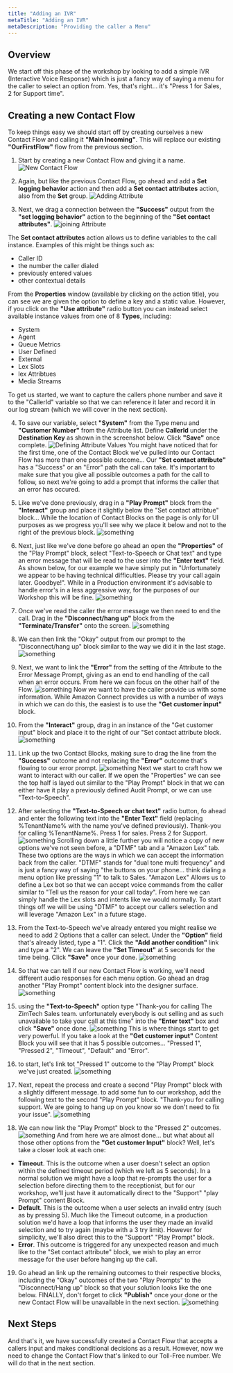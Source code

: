 ```yaml
---
title: "Adding an IVR"
metaTitle: "Adding an IVR"
metaDescription: "Providing the caller a Menu"
---
```


## Overview
We start off this phase of the workshop by looking to add a simple IVR (Interactive Voice Response) which is just a fancy way of saying a menu for the caller to select an option from. Yes, that's right... it's "Press 1 for Sales, 2 for Support time".

## Creating a new Contact Flow
To keep things easy we should start off by creating ourselves a new Contact Flow and calling it <b>"Main Incoming"</b>. This will replace our existing <b>"OurFirstFlow"</b> flow from the previous section.

1. Start by creating a new Contact Flow and giving it a name.
![New Contact Flow](./addingInteractivity-1.png)

2. Again, but like the previous Contact Flow, go ahead and add a <b>Set logging behavior</b> action and then add a <b>Set contact attributes</b> action, also from the <b>Set</b> group. 
![Adding Attribute](./addingInteractivity-2.png)

3. Next, we drag a connection between the <b>"Success"</b> output from the <b>"set logging behavior"</b> action to the beginning of the <b>"Set contact attributes"</b>.
![joining Attribute](./addingInteractivity-3.png)

The <b>Set contact attributes</b> action allows us to define variables to the call instance. Examples of this might be things such as:
 - Caller ID
 - the number the caller dialed
 - previously entered values
 - other contextual details

From the <b>Properties</b> window (available by clicking on the action title), you can see we are given the option to define a key and a static value. However, if you click on the <b>"Use attribute"</b> radio button you can instead select available instance values from one of 8 <b>Types</b>, including:
 - System
 - Agent
 - Queue Metrics
 - User Defined
 - External
 - Lex Slots
 - lex Attribtues
 - Media Streams

To get us started, we want to capture the callers phone number and save it to the "CallerId" variable so that we can reference it later and record it in our log stream (which we will cover in the next section).

4. To save our variable, select <b>"System"</b> from the Type menu and <b>"Customer Number"</b> from the Attribute list. Define <b>CallerId</b> under the <b>Destination Key</b> as shown in the screenshot below. Click <b>"Save"</b> once complete. 
![Defining Attribute Values](./addingInteractivity-4.png)
You might have noticed that for the first time, one of the Contact Block we've pulled into our Contact Flow has more than one possible outcome... Our <b>"Set contact attribute"</b> has a "Success" or an "Error" path the call can take. It's important to make sure that you give all possible outcomes a path for the call to follow, so next we're going to add a prompt that informs the caller that an error has occured.

5. Like we've done previously, drag in a <b>"Play Prompt"</b> block from the <b>"Interact"</b> group and place it slightly below the "Set contact attribtue" block... While the location of Contact Blocks on the page is only for UI purposes as we progress you'll see why we place it below and not to the right of the previous block.
![something](./addingInteractivity-5.png)

6. Next, just like we've done before go ahead an open the <b>"Properties"</b> of the "Play Prompt" block, select "Text-to-Speech or Chat text" and type an error message that will be read to the user into the <b>"Enter text"</b> field. As shown below, for our example we have simply put in "Unfortunately we appear to be having technical difficulties. Please try your call again later. Goodbye!". While in a Production environment it's advisable to handle error's in a less aggressive way, for the purposes of our Workshop this will be fine.
![something](./addingInteractivity-6.png)

7. Once we've read the caller the error message we then need to end the call. Drag in the <b>"Disconnect/hang up"</b> block from the <b>"Terminate/Transfer"</b> onto the screen.
![something](./addingInteractivity-7.png)

8. We can then link the "Okay" output from our prompt to the "Disconnect/hang up" block similar to the way we did it in the last stage.
![something](./addingInteractivity-8.png)

9. Next, we want to link the <b>"Error"</b> from the setting of the Attribute to the Error Message Prompt, giving as an end to end handling of the call when an error occurs. From here we can focus on the other half of the Flow.
![something](./addingInteractivity-9.png)
Now we want to have the caller provide us with some information. While Amazon Connect provides us with a number of ways in which we can do this, the easiest is to use the <b>"Get customer input"</b> block. 

10. From the <b>"Interact"</b> group, drag in an instance of the "Get customer input" block and place it to the right of our "Set contact attribute block.
![something](./addingInteractivity-10.png)

11. Link up the two Contact Blocks, making sure to drag the line from the <b>"Success"</b> outcome and not replacing the <b>"Error"</b> outcome that's flowing to our error prompt.
![something](./addingInteractivity-11.png)
Next we start to craft how we want to interact with our caller. If we open the "Properties" we can see the top half is layed out similar to the "Play Prompt" block in that we can either have it play a previously defined Audit Prompt, or we can use "Text-to-Speech". 

12. After selecting the <b>"Text-to-Speech or chat text"</b> radio button, fo ahead and enter the following text into the <b>"Enter Text"</b> field (replacing %TenantName% with the name you've defined previously). Thank-you for calling %TenantName%. Press 1 for sales. Press 2 for Support. 
![something](./addingInteractivity-12.png)
Scrolling down a little further you will notice a copy of new options we've not seen before, a "DTMF" tab and a "Amazon Lex" tab. These two options are the ways in which we can accept the information back from the caller. "DTMF" stands for "dual tone multi frequency" and is just a fancy way of saying "the buttons on your phone... think dialing a menu option like pressing "1" to talk to Sales. "Amazon Lex" Allows us to define a Lex bot so that we can accept voice commands from the caller similar to "Tell us the reason for your call today". From here we can simply handle the Lex slots and intents like we would normally. To start things off we will be using "DTMF" to accept our callers selection and will leverage "Amazon Lex" in a future stage. 

13. From the Text-to-Speech we've already entered you might realise we need to add 2 Options that a caller can select. Under the <b>"Option"</b> field that's already listed, type a "1". Click the <b>"Add another condition"</b> link and type a "2". We can leave the <b>"Set Timeout"</b> at 5 seconds for the time being. Click <b>"Save"</b> once your done.
![something](./addingInteractivity-13.png)

14. So that we can tell if our new Contact Flow is working, we'll need different audio responses for each menu option. Go ahead an drag another "Play Prompt" content block into the designer surface.
![something](./addingInteractivity-14.png)

15. using the <b>"Text-to-Speech"</b> option type "Thank-you for calling The ZimTech Sales team. unfortunately everybody is out selling and as such unavailable to take your call at this time" into the <b>"Enter text"</b> box and click <b>"Save"</b> once done.
![something](./addingInteractivity-15.png)
This is where things start to get very powerful. If you take a look at the <b>"Get customer input"</b> Content Block you will see that it has 5 possible outcomes... "Pressed 1", "Pressed 2", "Timeout", "Default" and "Error".

16. to start, let's link tot "Pressed 1" outcome to the "Play Prompt" block we've just created.
![something](./addingInteractivity-16.png)

17. Next, repeat the process and create a second "Play Prompt" block with a slightly different message. to add some fun to our workshop, add the following text to the second "Play Prompt" block. "Thank-you for calling support. We are going to hang up on you know so we don't need to fix your issue".
![something](./addingInteractivity-17.png)

18. We can now link the "Play Prompt" block to the "Pressed 2" outcomes.
![something](./addingInteractivity-18.png)
And from here we are almost done... but what about all those other options from the <b>"Get customer Input"</b> block? Well, let's take a closer look at each one:
- <b>Timeout</b>. This is the outcome when a user doesn't select an option within the defined timeout period (which we left as 5 seconds). In a normal solution we might have a loop that re-prompts the user for a selection before directing them to the receptionist, but for our workshop, we'll just have it automatically direct to the "Support" "play Prompt" content Block.
- <b>Default</b>. This is the outcome when a user selects an invalid entry (such as by pressing 5). Much like the Timeout outcome, in a production solution we'd have a loop that informs the user they made an invalid selection and to try again (maybe with a 3 try limit). However for simplicity, we'll also direct this to the "Support" "Play Prompt" block.
- <b>Error</b>. This outcome is triggered for any unexpected reason and much like to the "Set contact attribute" block, we wish to play an error message for the user before hanging up the call.

19. Go ahead an link up the remaining outcomes to their respective blocks, including the "Okay" outcomes of the two "Play Prompts" to the "Disconnect/Hang up" block so that your solution looks like the one below. FINALLY, don't forget to click <b>"Publish"</b> once your done or the new Contact Flow will be unavailable in the next section.
![something](./addingInteractivity-19.png)

## Next Steps
And that's it, we have successfully created a Contact Flow that accepts a callers input and makes conditional decisions as a result. However, now we need to change the Contact Flow that's linked to our Toll-Free number. We will do that in the next section.